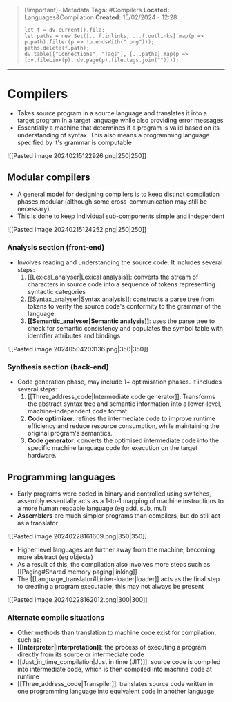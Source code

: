 > [!important]- Metadata
> **Tags:** #Compilers 
> **Located:** Languages&Compilation
> **Created:** 15/02/2024 - 12:28
> ```dataviewjs
> let f = dv.current().file;
> let paths = new Set([...f.inlinks, ...f.outlinks].map(p => p.path).filter(p => !p.endsWith(".png")));
> paths.delete(f.path);
> dv.table(["Connections", "Tags"], [...paths].map(p => [dv.fileLink(p), dv.page(p).file.tags.join("")]));
> ```

___
# Compilers
- Takes source program in a source language and translates it into a target program in a target language while also providing error messages
- Essentially a machine that determines if a program is valid based on its understanding of syntax. This also means a programming language specified by it's  grammar is computable

![[Pasted image 20240215122926.png|250|250]]

## Modular compilers
- A general model for designing compilers is to keep distinct compilation phases modular (although some cross-communication may still be necessary) 
- This is done to keep individual sub-components simple and independent  

![[Pasted image 20240215124252.png|250|250]]

### Analysis section (front-end)
- Involves reading and understanding the source code. It includes several steps:
    1. [[Lexical_analyser|Lexical analysis]]: converts the stream of characters in source code into a sequence of tokens representing syntactic categories
    2. [[Syntax_analyser|Syntax analysis]]: constructs a parse tree from tokens to verify the source code's conformity to the grammar of the language.
    3. **[[Semantic_analyser|Semantic analysis]]**: uses the parse tree to check for semantic consistency and populates the symbol table with identifier attributes and bindings

![[Pasted image 20240504203136.png|350|350]]


### Synthesis section (back-end)
- Code generation phase, may include 1+ optimisation phases. It includes several steps:
    1. [[Three_address_code|Intermediate code generator]]: Transforms the abstract syntax tree and semantic information into a lower-level, machine-independent code format.
    2. **Code optimizer**: refines the intermediate code to improve runtime efficiency and reduce resource consumption, while maintaining the original program's semantics.
    3. **Code generator**: converts the optimised intermediate code into the specific machine language code for execution on the target hardware.

## Programming languages
- Early programs were coded in binary and controlled using switches, assembly essentially acts as a 1-to-1 mapping of machine instructions to a more human readable language (eg add, sub, mul)
- **Assemblers** are much simpler programs than compilers, but do still act as a translator 

![[Pasted image 20240228161609.png|350|350]]

- Higher level languages are further away from the machine, becoming more abstract (eg objects)
- As a result of this, the compilation also involves more steps such as [[Paging#Shared memory paging|linking]]
- The [[Language_translator#Linker-loader|loader]] acts as the final step to creating a program executable, this may not always be present

![[Pasted image 20240228162012.png|300|300]]
### Alternate compile situations
- Other methods than translation to machine code exist for compilation, such as:
- **[[Interpreter|Interpretation]]**: the process of executing a program directly from its source or intermediate code
- [[Just_in_time_compilation|Just in time (JIT)]]: source code is compiled into intermediate code, which is then compiled into machine code at runtime 
- [[Three_address_code|Transpiler]]: translates source code written in one programming language into equivalent code in another language
